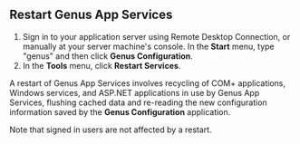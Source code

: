 ## Restart Genus App Services

1.  Sign in to your application server using Remote Desktop Connection, or manually at your server machine's console. In the **Start** menu, type "genus" and then click **Genus Configuration**.
2.  In the **Tools** menu, click **Restart Services**.

A restart of Genus App Services involves recycling of COM+ applications, Windows services, and ASP.NET applications in use by Genus App Services, flushing cached data and re-reading the new configuration information saved by the **Genus Configuration** application.

Note that signed in users are not affected by a restart.